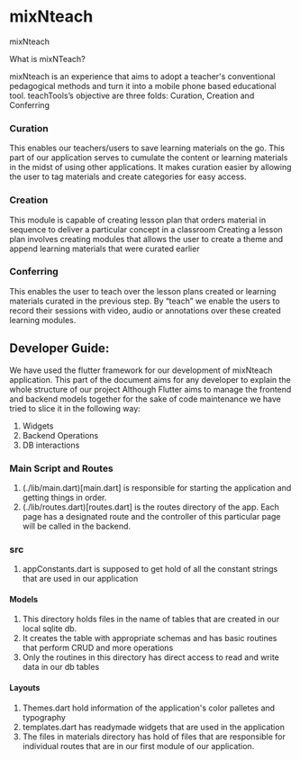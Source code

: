 # mixNteach
mixNteach

What is mixNTeach?

mixNteach is an experience that aims to adopt a teacher's conventional pedagogical methods and turn it into a mobile phone based educational tool. 
teachTools’s objective are three folds: Curation, Creation and Conferring

### Curation
This enables our teachers/users to save learning materials on the go.
This part of our application serves to cumulate the content or learning materials in the midst of using other applications.
It makes curation easier by allowing the user to tag materials and create categories for easy access.
### Creation
This module is capable of creating lesson plan that orders material in sequence to deliver a particular concept in a classroom
Creating a lesson plan involves creating modules that allows the user to create a theme and append learning materials that were curated earlier 
### Conferring
This enables the user to teach over the lesson plans created or learning materials curated in the previous step. 
By “teach” we enable the users to record their sessions with video, audio or annotations over these  created learning modules.

## Developer Guide:
We have used the flutter framework for our development of mixNteach application. 
This part of the document aims for any developer to explain the whole structure of our project
Although Flutter aims to manage the frontend and backend models together for the sake of code maintenance we have tried to slice it in the following way:
1. Widgets
2. Backend Operations
3. DB interactions

### Main Script and Routes
1. (./lib/main.dart)[main.dart] is responsible for starting the application and getting things in order. 
2. (./lib/routes.dart)[routes.dart] is the routes directory of the app. Each page has a designated route and the controller of this particular page will be called in the backend.

### src 
1. appConstants.dart is supposed to get hold of all the constant strings that are used in our application 

#### Models
1. This directory holds files in the name of tables that are created in our local sqlite db. 
2. It creates the table with appropriate schemas and has basic routines that perform CRUD and more operations
3. Only the routines in this directory has direct access to read and write data in our db tables 

#### Layouts
1. Themes.dart hold information of the application's color palletes and typography
2. templates.dart has readymade widgets that are used in the application 
3. The files in materials directory has hold of files that are responsible for individual routes that are in our first module of our application. 




